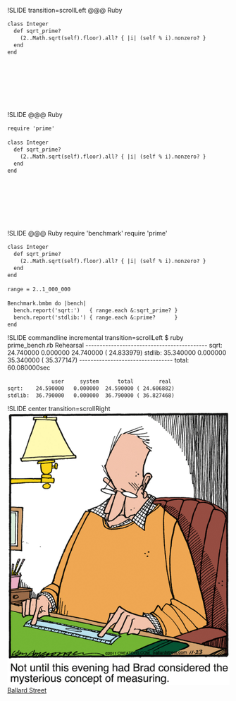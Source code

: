 !SLIDE transition=scrollLeft
    @@@ Ruby



    class Integer
      def sqrt_prime?
        (2..Math.sqrt(self).floor).all? { |i| (self % i).nonzero? }
      end
    end






     

!SLIDE
    @@@ Ruby

    require 'prime'

    class Integer
      def sqrt_prime?
        (2..Math.sqrt(self).floor).all? { |i| (self % i).nonzero? }
      end
    end






     

!SLIDE
    @@@ Ruby
    require 'benchmark'
    require 'prime'

    class Integer
      def sqrt_prime?
        (2..Math.sqrt(self).floor).all? { |i| (self % i).nonzero? }
      end
    end

    range = 2..1_000_000

    Benchmark.bmbm do |bench|
      bench.report('sqrt:')   { range.each &:sqrt_prime? }
      bench.report('stdlib:') { range.each &:prime?      }
    end

!SLIDE commandline incremental transition=scrollLeft
    $ ruby prime_bench.rb
    Rehearsal -------------------------------------------
    sqrt:    24.740000   0.000000  24.740000 ( 24.833979)
    stdlib:  35.340000   0.000000  35.340000 ( 35.377147)
    --------------------------------- total: 60.080000sec

                  user     system      total        real
    sqrt:    24.590000   0.000000  24.590000 ( 24.606882)
    stdlib:  36.790000   0.000000  36.790000 ( 36.827468)

!SLIDE center transition=scrollRight
![measuring](measuring.png)
[Ballard Street](http://www.gocomics.com/ballardstreet/2011/11/23)
